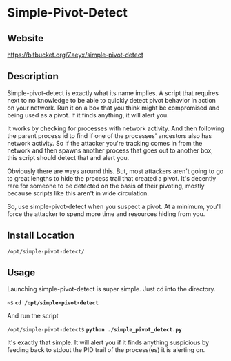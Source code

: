 
Simple-Pivot-Detect
=======

Website
-------

<https://bitbucket.org/Zaeyx/simple-pivot-detect>

Description
-----------

Simple-pivot-detect is exactly what its name implies.  A script that 
requires next to no knowledge to be able to quickly detect pivot behavior
in action on your network.  Run it on a box that you think might be 
compromised and being used as a pivot.  If it finds anything, it will alert
you.

It works by checking for processes with network activity.  And then following
the parent process id to find if one of the processes' ancestors also has 
network activity.  So if the attacker you're tracking comes in from the network
and then spawns another process that goes out to another box, this script should
detect that and alert you.

Obviously there are ways around this.  But, most attackers aren't going to go 
to great lengths to hide the process trail that created a pivot.  It's decently 
rare for someone to be detected on the basis of their pivoting, mostly because 
scripts like this aren't in wide circulation.  

So, use simple-pivot-detect when you suspect a pivot.  At a minimum, you'll
force the attacker to spend more time and resources hiding from you.

Install Location
----------------

`/opt/simple-pivot-detect/`

Usage
-----


Launching simple-pivot-detect is super simple.  Just cd into the directory.

`~$` **`cd /opt/simple-pivot-detect`**

And run the script

`/opt/simple-pivot-detect$` **`python ./simple_pivot_detect.py`**

It's exactly that simple.  It will alert you if it finds anything suspicious
by feeding back to stdout the PID trail of the process(es) it is alerting on.
